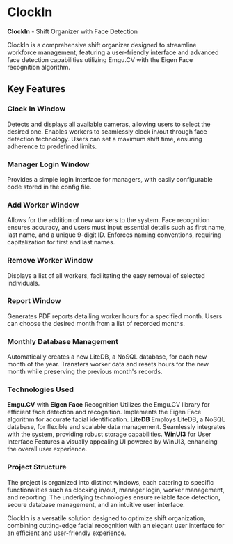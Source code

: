# ClockIn
**ClockIn** - Shift Organizer with Face Detection

ClockIn is a comprehensive shift organizer designed to streamline workforce management, featuring a user-friendly interface and advanced face detection capabilities utilizing Emgu.CV with the Eigen Face recognition algorithm.

## **Key Features**

### **Clock In Window**
Detects and displays all available cameras, allowing users to select the desired one.
Enables workers to seamlessly clock in/out through face detection technology.
Users can set a maximum shift time, ensuring adherence to predefined limits.

### **Manager Login Window**
Provides a simple login interface for managers, with easily configurable code stored in the config file.

### **Add Worker Window**
Allows for the addition of new workers to the system.
Face recognition ensures accuracy, and users must input essential details such as first name, last name, and a unique 9-digit ID.
Enforces naming conventions, requiring capitalization for first and last names.

### **Remove Worker Window**
Displays a list of all workers, facilitating the easy removal of selected individuals.

### **Report Window**
Generates PDF reports detailing worker hours for a specified month.
Users can choose the desired month from a list of recorded months.

### **Monthly Database Management**
Automatically creates a new LiteDB, a NoSQL database, for each new month of the year.
Transfers worker data and resets hours for the new month while preserving the previous month's records.

### **Technologies Used**
**Emgu.CV** with **Eigen Face** Recognition
Utilizes the Emgu.CV library for efficient face detection and recognition.
Implements the Eigen Face algorithm for accurate facial identification.
**LiteDB** Employs LiteDB, a NoSQL database, for flexible and scalable data management.
Seamlessly integrates with the system, providing robust storage capabilities.
**WinUI3** for User Interface Features a visually appealing UI powered by WinUI3, enhancing the overall user experience.

### **Project Structure**
The project is organized into distinct windows, each catering to specific functionalities such as clocking in/out, manager login, worker management, and reporting. The underlying technologies ensure reliable face detection, secure database management, and an intuitive user interface.

ClockIn is a versatile solution designed to optimize shift organization, combining cutting-edge facial recognition with an elegant user interface for an efficient and user-friendly experience.
